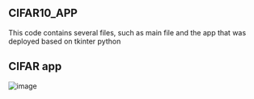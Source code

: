 ## CIFAR10_APP
This code contains several files, such as main file and the app that was deployed based on tkinter python

## CIFAR app
![image](https://github.com/user-attachments/assets/26e26860-8e3c-4a52-97ab-69c3689c1099)
